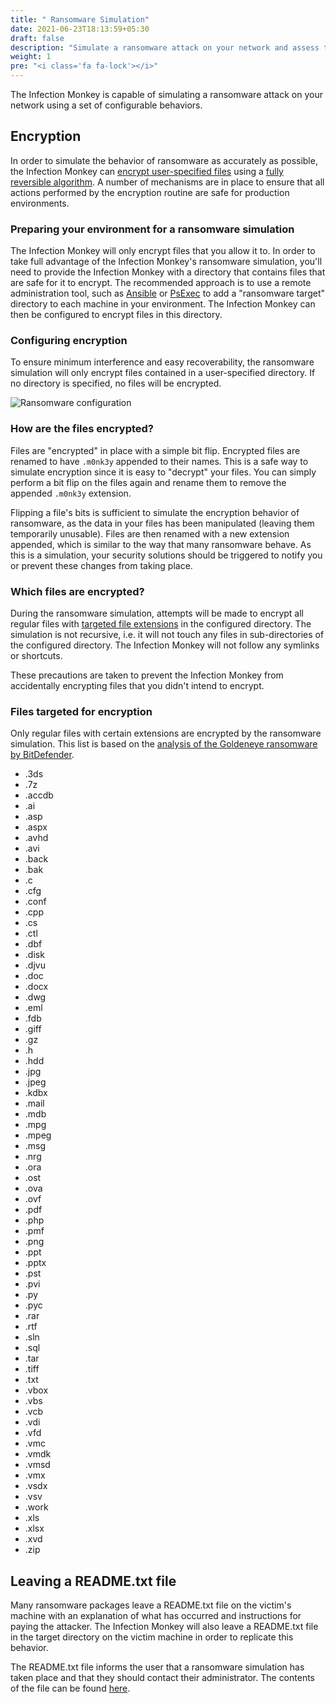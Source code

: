 ```yaml
---
title: " Ransomware Simulation"
date: 2021-06-23T18:13:59+05:30
draft: false
description: "Simulate a ransomware attack on your network and assess the potential damage."
weight: 1
pre: "<i class='fa fa-lock'></i>"
---
```


The Infection Monkey is capable of simulating a ransomware attack on your
network using a set of configurable behaviors.


## Encryption

In order to simulate the behavior of ransomware as accurately as possible,
the Infection Monkey can [encrypt user-specified files](#configuring-encryption)
using a [fully reversible algorithm](#how-are-the-files-encrypted). A number of
mechanisms are in place to ensure that all actions performed by the encryption
routine are safe for production environments.

### Preparing your environment for a ransomware simulation

The Infection Monkey will only encrypt files that you allow it to. In
order to take full advantage of the Infection Monkey's ransomware simulation, you'll
need to provide the Infection Monkey with a directory that contains files that
are safe for it to encrypt. The recommended approach is to use a remote
administration tool, such as
[Ansible](https://docs.ansible.com/ansible/latest/user_guide/) or
[PsExec](https://theitbros.com/using-psexec-to-run-commands-remotely/) to add a
"ransomware target" directory to each machine in your environment. The Infection
Monkey can then be configured to encrypt files in this directory.

### Configuring encryption

To ensure minimum interference and easy recoverability, the ransomware
simulation will only encrypt files contained in a user-specified directory. If
no directory is specified, no files will be encrypted.

![Ransomware configuration](/images/usage/scenarios/ransomware-config.png "Ransomware configuration")

### How are the files encrypted?

Files are "encrypted" in place with a simple bit flip. Encrypted files are
renamed to have `.m0nk3y` appended to their names. This is a safe way to
simulate encryption since it is easy to "decrypt" your files. You can simply
perform a bit flip on the files again and rename them to remove the appended
`.m0nk3y` extension.

Flipping a file's bits is sufficient to simulate the encryption behavior of
ransomware, as the data in your files has been manipulated (leaving them
temporarily unusable). Files are then renamed with a new extension appended,
which is similar to the way that many ransomware behave. As this is a
simulation, your
security solutions should be triggered to notify you or prevent these changes
from taking place.

### Which files are encrypted?

During the ransomware simulation, attempts will be made to encrypt all regular
files with [targeted file extensions](#files-targeted-for-encryption) in the
configured directory. The simulation is not recursive, i.e. it will not touch
any files in sub-directories of the configured directory. The Infection Monkey will
not follow any symlinks or shortcuts.

These precautions are taken to prevent the Infection Monkey from accidentally
encrypting files that you didn't intend to encrypt.

### Files targeted for encryption

Only regular files with certain extensions are encrypted by the ransomware
simulation. This list is based on the [analysis of the Goldeneye ransomware by
BitDefender](https://labs.bitdefender.com/2017/07/a-technical-look-into-the-goldeneye-ransomware-attack/).

- .3ds
- .7z
- .accdb
- .ai
- .asp
- .aspx
- .avhd
- .avi
- .back
- .bak
- .c
- .cfg
- .conf
- .cpp
- .cs
- .ctl
- .dbf
- .disk
- .djvu
- .doc
- .docx
- .dwg
- .eml
- .fdb
- .giff
- .gz
- .h
- .hdd
- .jpg
- .jpeg
- .kdbx
- .mail
- .mdb
- .mpg
- .mpeg
- .msg
- .nrg
- .ora
- .ost
- .ova
- .ovf
- .pdf
- .php
- .pmf
- .png
- .ppt
- .pptx
- .pst
- .pvi
- .py
- .pyc
- .rar
- .rtf
- .sln
- .sql
- .tar
- .tiff
- .txt
- .vbox
- .vbs
- .vcb
- .vdi
- .vfd
- .vmc
- .vmdk
- .vmsd
- .vmx
- .vsdx
- .vsv
- .work
- .xls
- .xlsx
- .xvd
- .zip


## Leaving a README.txt file

Many ransomware packages leave a README.txt file on the victim's machine with an
explanation of what has occurred and instructions for paying the attacker.
The Infection Monkey will also leave a README.txt file in the target directory on
the victim machine in order to replicate this behavior.

The README.txt file informs the user that a ransomware simulation has taken
place and that they should contact their administrator. The contents of the
file can be found
[here](https://github.com/guardicore/monkey/tree/develop/monkey/infection_monkey/ransomware/ransomware_readme.txt).
